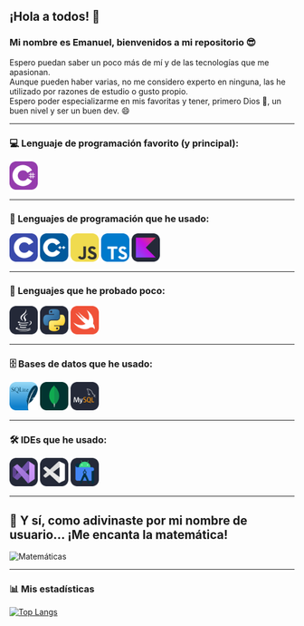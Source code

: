 ## ¡Hola a todos! 👋  
### Mi nombre es Emanuel, bienvenidos a mi repositorio 😎  
Espero puedan saber un poco más de mí y de las tecnologías que me apasionan.  
Aunque pueden haber varias, no me considero experto en ninguna, las he utilizado por razones de estudio o gusto propio.  
Espero poder especializarme en mis favoritas y tener, primero Dios 🙏, un buen nivel y ser un buen dev. 😄  

---

### 💻 Lenguaje de programación favorito (y principal):  
<img src="https://github.com/tandpfun/skill-icons/blob/main/icons/CS.svg" alt="Imagen de C#" width="50" height="50">

---

### 🚀 Lenguajes de programación que he usado:  
<p align="left">
  <img src="https://github.com/tandpfun/skill-icons/blob/main/icons/C.svg" alt="Imagen de C" width="50" height="50"/>
  <img src="https://github.com/tandpfun/skill-icons/blob/main/icons/CPP.svg" alt="Imagen de C++" width="50" height="50"/>
  <img src="https://github.com/tandpfun/skill-icons/blob/main/icons/JavaScript.svg" alt="Imagen de JavaScript" width="50" height="50"/>
  <img src="https://github.com/tandpfun/skill-icons/blob/main/icons/TypeScript.svg" alt="Imagen de TypeScript" width="50" height="50"/>
  <img src="https://github.com/tandpfun/skill-icons/blob/main/icons/Kotlin-Dark.svg" alt=" Imagen de Kotlin" width="50" height="50"/>
</p>

---

### 🔎 Lenguajes que he probado poco:  
<p align="left">
  <img src="https://github.com/tandpfun/skill-icons/blob/main/icons/Java-Dark.svg" alt="Imagen de Java" width="50" height="50"/>
  <img src="https://github.com/tandpfun/skill-icons/blob/main/icons/Python-Dark.svg" alt="Imagen de Python" width="50" height="50"/>
  <img src="https://github.com/tandpfun/skill-icons/blob/main/icons/Swift.svg" alt="Imagen de Swift" width="50" height="50"/>
</p>

---

### 🗄️ Bases de datos que he usado:  
<p align="left">
  <img src="https://github.com/tandpfun/skill-icons/blob/main/icons/SQLite.svg" alt="Imagen de SQLite" width="50" height="50"/>
  <img src="https://github.com/tandpfun/skill-icons/blob/main/icons/MongoDB.svg" alt="Imagen de MongoDB" width="50" height="50"/>
  <img src="https://github.com/tandpfun/skill-icons/blob/main/icons/MySQL-Dark.svg" alt="Imagen de MySQL" width="50" height="50"/>
</p>

---

### 🛠️ IDEs que he usado:  
<p align="left">
  <img src="https://github.com/tandpfun/skill-icons/blob/main/icons/VisualStudio-Dark.svg" alt="Imagen de Visual Studio" width="50" height="50"/>
  <img src="https://github.com/tandpfun/skill-icons/blob/main/icons/VSCode-Dark.svg" alt="Imagen de VS Code" width="50" height="50"/>
  <img src="https://github.com/tandpfun/skill-icons/blob/main/icons/AndroidStudio-Dark.svg" alt="Imagen de Android Studio" width="50" height="50"/>
</p>

---

## 🔢 Y sí, como adivinaste por mi nombre de usuario… ¡Me encanta la matemática!  
<img width="100" height="100" alt="Matemáticas" src="https://github.com/user-attachments/assets/c33b8428-e102-4fda-b5f7-2b4f7d71ed65"/>

---

### 📊 Mis estadísticas  
[![Top Langs](https://github-readme-stats.vercel.app/api/top-langs/?username=emanuelmath&layout=pie&theme=tokyonight)](https://github.com/anuraghazra/github-readme-stats)



<!--
**emanuelmath/emanuelmath** is a ✨ _special_ ✨ repository because its `README.md` (this file) appears on your GitHub profile.
<p line="center">
Here are some ideas to get you started:

- 🔭 I’m currently working on ...
- 🌱 I’m currently learning ...
- 👯 I’m looking to collaborate on ...
- 🤔 I’m looking for help with ...
- 💬 Ask me about ...
- 📫 How to reach me: ...
- 😄 Pronouns: ...
- ⚡ Fun fact: ...
-->


